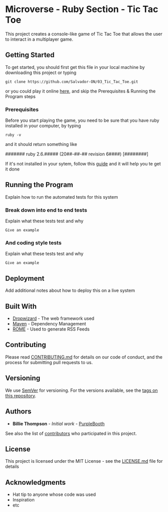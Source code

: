 # Microverse - Ruby Section - Tic Tac Toe 

This project creates a console-like game of Tic Tac Toe that allows the user to interact in a multiplayer game.

## Getting Started

To get started, you should first get this file in your local machine by downloading this project or typing
 
```git
git clone https://github.com/Salvador-ON/03_Tic_Tac_Toe.git
```
or you could play it online [here](https://repl.it/@SalvadorON/03TicTacToe), and skip the Prerequisites & Running the Program steps

### Prerequisites

Before you start playing the game, you need to be sure that you have ruby installed in your computer, by typing 

```
ruby -v
```

and it should return something like

####### ruby 2.6.##### (20##-##-## revision 6####) [########]

If it's not installed in your sytem, follow this [guide](https://www.ruby-lang.org/en/documentation/installation/) and it will help you te get it done

## Running the Program 

Explain how to run the automated tests for this system

### Break down into end to end tests

Explain what these tests test and why

```
Give an example
```

### And coding style tests

Explain what these tests test and why

```
Give an example
```

## Deployment

Add additional notes about how to deploy this on a live system

## Built With

* [Dropwizard](http://www.dropwizard.io/1.0.2/docs/) - The web framework used
* [Maven](https://maven.apache.org/) - Dependency Management
* [ROME](https://rometools.github.io/rome/) - Used to generate RSS Feeds

## Contributing

Please read [CONTRIBUTING.md](https://gist.github.com/PurpleBooth/b24679402957c63ec426) for details on our code of conduct, and the process for submitting pull requests to us.

## Versioning

We use [SemVer](http://semver.org/) for versioning. For the versions available, see the [tags on this repository](https://github.com/your/project/tags). 

## Authors

* **Billie Thompson** - *Initial work* - [PurpleBooth](https://github.com/PurpleBooth)

See also the list of [contributors](https://github.com/your/project/contributors) who participated in this project.

## License

This project is licensed under the MIT License - see the [LICENSE.md](LICENSE.md) file for details

## Acknowledgments

* Hat tip to anyone whose code was used
* Inspiration
* etc


